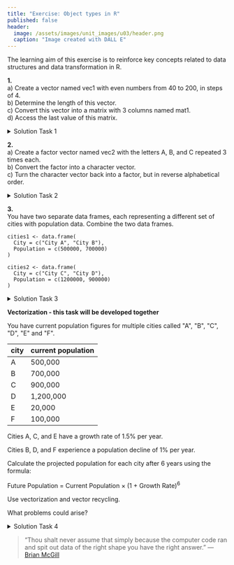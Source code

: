 ```yaml
---
title: "Exercise: Object types in R"
published: false
header:
  image: /assets/images/unit_images/u03/header.png
  caption: "Image created with DALL E"
---
```



The learning aim of this exercise is to reinforce key concepts related to data structures and data transformation in R.


**1.**  
a) Create a vector named vec1 with even numbers from 40 to 200, in steps of 4.  
b) Determine the length of this vector.  
c) Convert this vector into a matrix with 3 columns named mat1.  
d) Access the last value of this matrix.  

  <details>
   <summary>Solution Task 1</summary>
      <pre><code>
      vec1 <- seq(from=40, to=200, by=4)
      length(vec1)
      mat1 <- matrix(vec1, ncol=3)
      mat1[length(mat1)]
      </code></pre>
  </details>

**2.**  
a) Create a factor vector named vec2 with the letters A, B, and C repeated 3 times each.  
b) Convert the factor into a character vector.  
c) Turn the character vector back into a factor, but in reverse alphabetical order.  

  <details>
   <summary>Solution Task 2</summary>
      <pre><code>
      vec2 <- factor(rep(c("A","B","C"), each=3))
      vec2 <- as.character(vec2)
      vec2 <- factor(vec2, levels=rev(LETTERS[1:3]))
      </code></pre>
  </details>

**3.**  
You have two separate data frames, each representing a different set of cities with population data. Combine the two data frames.

```
cities1 <- data.frame(
  City = c("City A", "City B"),
  Population = c(500000, 700000)
)

cities2 <- data.frame(
  City = c("City C", "City D"),
  Population = c(1200000, 900000)
)
```
  <details>
   <summary>Solution Task 3</summary>
      <pre><code>
      cities1 <- data.frame(City = c("City A", "City B"),
                            Population = c(500000, 700000))
      cities2 <- data.frame(City = c("City C", "City D"),
                            Population = c(1200000, 900000))
      cities <- rbind(cities1, cities2)
      </code></pre>
  </details>

**Vectorization - this task will be developed together**

You have current population figures for multiple cities called "A", "B", "C", "D", "E" and "F".

| city | current population |
|------|--------------------|
|  A   |            500,000 |
|  B   |            700,000 |
|  C   |            900,000 |
|  D   |          1,200,000 |
|  E   |             20,000 |
|  F   |            100,000 |

Cities A, C, and E have a growth rate of 1.5% per year.

Cities B, D, and F experience a population decline of 1% per year.

Calculate the projected population for each city after 6 years using the formula:

<p>Future Population = Current Population × (1 + Growth Rate)<sup>6</sup></p>


Use vectorization and vector recycling.

What problems could arise?

  <details>
   <summary>Solution Task 4</summary>
      <pre><code>
      population <- data.frame(Cityname = c("A","B","C","D","E","F"),
                               current = c(500000, 700000, 900000, 1200000, 20000, 100000))
      population$future <- population$current*(1+c(0.015,-0.001))^6
      # If the cities are not ordered accordingly, the vectorization/recycling will cause issues!
      </code></pre>
  </details>


> “Thou shalt never assume that simply because the computer code ran and spit out data of the right shape you have the right answer.” — [Brian McGill](https://dynamicecology.wordpress.com/2016/08/22/ten-commandments-for-good-data-management/)
